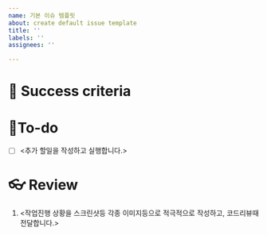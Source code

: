 ```yaml
---
name: 기본 이슈 템플릿
about: create default issue template
title: ''
labels: ''
assignees: ''

---
```


# 🌈 Success criteria

# 👷To-do
- [ ] <추가 할일을 작성하고 실행합니다.>

# 👓 Review
1. <작업진행 상황을 스크린샷등 각종 이미지등으로 적극적으로 작성하고, 코드리뷰때 전달합니다.>
